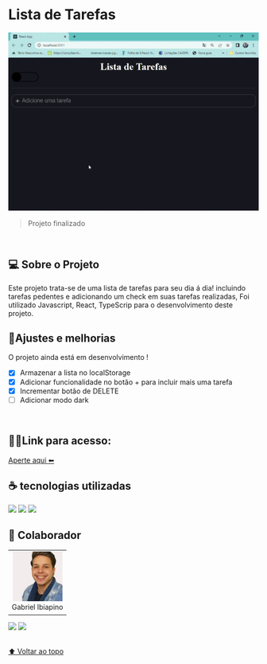 # Lista de Tarefas

<img src="./src/Assets/gif.gif" alt="Gif do projeto">


> Projeto finalizado 
<br>

## 💻 Sobre o Projeto
Este projeto trata-se de uma lista de tarefas para seu dia á dia! incluindo tarefas pedentes e adicionando um check em suas tarefas realizadas, Foi utilizado Javascript, React, TypeScrip para o desenvolvimento deste projeto.
## 🔧Ajustes e melhorias
O projeto ainda está em desenvolvimento !

- [X] Armazenar a lista no localStorage
- [X] Adicionar funcionalidade no botão + para incluir mais uma tarefa
- [X] Incrementar botão de DELETE
- [ ] Adicionar modo dark
<br>

## 👨‍💻Link para acesso: 
<a href="https://organizador-de-tarefas.netlify.app/">Aperte aqui ⬅ </a>


## ☕ tecnologias utilizadas

<img src="https://img.shields.io/badge/JavaScript-F7DF1E?style=for-the-badge&logo=javascript&logoColor=black">
<img src="https://img.shields.io/badge/TypeScript-007ACC?style=for-the-badge&logo=typescript&logoColor=white">
<img src="https://img.shields.io/badge/React-20232A?style=for-the-badge&logo=react&logoColor=61DAFB">


<br>

## 🤝 Colaborador

<table>
  <tr>
    <td align="center">
      <a href="#">
        <img src="./src/Assets/Eu.png" width="100px;" alt="Foto do Gabriel Silva no GitHub"/><br>
        <sub>
          <a >Gabriel Ibiapino</a>
        </sub>
      </a>
    </td>
  </tr>
</table>

<div>
 <a href="https://www.linkedin.com/in/gabriel-ibiapino-louren%C3%A7o-da-silva-749b78198/" target="_blank"><img src="https://img.shields.io/badge/-LinkedIn-%230077B5?style=for-the-badge&logo=linkedin&logoColor=white" target="_blank"></a> 
<a href = "mailto:lourencogabriel77@gmail.com"><img src="https://img.shields.io/badge/-Gmail-%23333?style=for-the-badge&logo=gmail&logoColor=white" target="_blank"></a>
</div>
<br>


[⬆ Voltar ao topo](#Lista-de-Tarefas)<br>